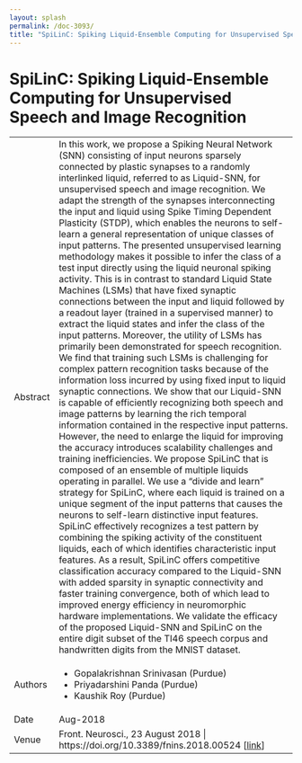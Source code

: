 ```yaml
---
layout: splash
permalink: /doc-3093/
title: "SpiLinC: Spiking Liquid-Ensemble Computing for Unsupervised Speech and Image Recognition"
---
```


# SpiLinC: Spiking Liquid-Ensemble Computing for Unsupervised Speech and Image Recognition

<table>
    <tbody>
    <tr>
        <td>Abstract</td>
        <td>In this work, we propose a Spiking Neural Network (SNN) consisting of input neurons sparsely connected by plastic synapses to a randomly interlinked liquid, referred to as Liquid-SNN, for unsupervised speech and image recognition. We adapt the strength of the synapses interconnecting the input and liquid using Spike Timing Dependent Plasticity (STDP), which enables the neurons to self-learn a general representation of unique classes of input patterns. The presented unsupervised learning methodology makes it possible to infer the class of a test input directly using the liquid neuronal spiking activity. This is in contrast to standard Liquid State Machines (LSMs) that have fixed synaptic connections between the input and liquid followed by a readout layer (trained in a supervised manner) to extract the liquid states and infer the class of the input patterns. Moreover, the utility of LSMs has primarily been demonstrated for speech recognition. We find that training such LSMs is challenging for complex pattern recognition tasks because of the information loss incurred by using fixed input to liquid synaptic connections. We show that our Liquid-SNN is capable of efficiently recognizing both speech and image patterns by learning the rich temporal information contained in the respective input patterns. However, the need to enlarge the liquid for improving the accuracy introduces scalability challenges and training inefficiencies. We propose SpiLinC that is composed of an ensemble of multiple liquids operating in parallel. We use a “divide and learn” strategy for SpiLinC, where each liquid is trained on a unique segment of the input patterns that causes the neurons to self-learn distinctive input features. SpiLinC effectively recognizes a test pattern by combining the spiking activity of the constituent liquids, each of which identifies characteristic input features. As a result, SpiLinC offers competitive classification accuracy compared to the Liquid-SNN with added sparsity in synaptic connectivity and faster training convergence, both of which lead to improved energy efficiency in neuromorphic hardware implementations. We validate the efficacy of the proposed Liquid-SNN and SpiLinC on the entire digit subset of the TI46 speech corpus and handwritten digits from the MNIST dataset.</td>
    </tr>
    <tr>
        <td>Authors</td>
        <td>
            <ul>
                <li>Gopalakrishnan Srinivasan (Purdue)</li>
                <li>Priyadarshini Panda (Purdue)</li>
                <li>Kaushik Roy (Purdue)</li>
            </ul>
        </td>
    </tr>
    <tr>
        <td>Date</td>
        <td>Aug-2018</td>
    </tr>
    <tr>
        <td>Venue</td>
        <td>Front. Neurosci., 23 August 2018 | https://doi.org/10.3389/fnins.2018.00524 [<a href="https://www.frontiersin.org/articles/10.3389/fnins.2018.00524/full">link</a>]</td>
    </tr>
    </tbody>
</table>
